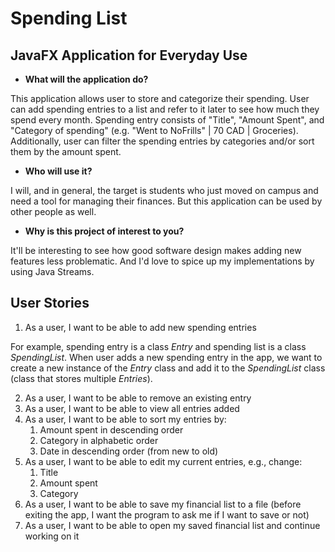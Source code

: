 # Spending List

## JavaFX Application for Everyday Use

- **What will the application do?**

This application allows user to store and categorize their spending. 
User can add spending entries to a list and refer to it later to see how much they spend every month.
Spending entry consists of "Title", "Amount Spent", and "Category of spending" (e.g. "Went to NoFrills" | 70 CAD | Groceries).
Additionally, user can filter the spending entries by categories and/or sort them by the amount spent.

- **Who will use it?**

I will, and in general, the target is students who just moved on campus and need a tool for managing their finances. 
But this application can be used by other people as well.  

- **Why is this project of interest to you?**

It'll be interesting to see how good software design makes adding new features less problematic.
And I'd love to spice up my implementations by using Java Streams.

## User Stories

1. As a user, I want to be able to add new spending entries

For example, spending entry is a class *Entry* and spending list is a class *SpendingList*. 
When user adds a new spending entry in the app, we want to create a new instance of the *Entry* class
and add it to the *SpendingList* class (class that stores multiple *Entries*).

2. As a user, I want to be able to remove an existing entry
3. As a user, I want to be able to view all entries added
4. As a user, I want to be able to sort my entries by:
   1. Amount spent in descending order
   2. Category in alphabetic order
   3. Date in descending order (from new to old)
5. As a user, I want to be able to edit my current entries, e.g., change:
   1. Title
   2. Amount spent
   3. Category
6. As a user, I want to be able to save my financial list to a file
(before exiting the app, I want the program to ask me if I want to save or not)
7. As a user, I want to be able to open my saved financial list and continue working on it